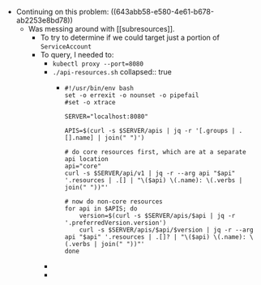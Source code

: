 - Continuing on this problem: ((643abb58-e580-4e61-b678-ab2253e8bd78))
	- Was messing around with [[subresources]].
		- To try to determine if we could target just a portion of `ServiceAccount`
		- To query, I needed to:
			- `kubectl proxy --port=8080`
			- `./api-resources.sh`
			  collapsed:: true
				- ```
				  #!/usr/bin/env bash
				  set -o errexit -o nounset -o pipefail
				  #set -o xtrace
				  
				  SERVER="localhost:8080"
				  
				  APIS=$(curl -s $SERVER/apis | jq -r '[.groups | .[].name] | join(" ")')
				  
				  # do core resources first, which are at a separate api location
				  api="core"
				  curl -s $SERVER/api/v1 | jq -r --arg api "$api" '.resources | .[] | "\($api) \(.name): \(.verbs | join(" "))"'
				  
				  # now do non-core resources
				  for api in $APIS; do
				      version=$(curl -s $SERVER/apis/$api | jq -r '.preferredVersion.version')
				      curl -s $SERVER/apis/$api/$version | jq -r --arg api "$api" '.resources | .[]? | "\($api) \(.name): \(.verbs | join(" "))"'
				  done
				  
				  ```
			-
			-